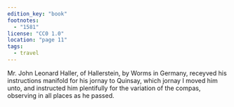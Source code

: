 ```yaml
---
edition_key: "book"
footnotes:
  - "1581"
license: "CC0 1.0"
location: "page 11"
tags:
  - travel
---
```

Mr. John
Leonard Haller, of Hallerstein, by Worms in Germany, receyved
his instructions manifold for his jornay to Quinsay, which jornay
I moved him unto, and instructed him plentifully for the variation
of the compas, observing in all places as he passed.
